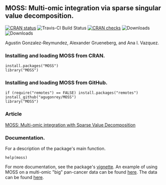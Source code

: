 ## MOSS: Multi-omic integration via sparse singular value decomposition.

[![CRAN status](https://www.r-pkg.org/badges/version/MOSS?color=orange)](https://CRAN.R-project.org/package=MOSS)
![Travis-CI Build Status](https://app.travis-ci.com/agugonrey/MOSS.svg?branch=master)
[![CRAN checks](https://cranchecks.info/badges/worst/MOSS)](https://cran.r-project.org/web/checks/check_results_MOSS.html)
![Downloads](http://cranlogs.r-pkg.org/badges/MOSS?color=blue) 
![Downloads](https://cranlogs.r-pkg.org/badges/grand-total/MOSS?color=blue)

Agustin Gonzalez-Reymundez, Alexander Grueneberg, and Ana I. Vazquez.

### Installing and loading MOSS from CRAN.

```
install.packages("MOSS")
library("MOSS")
```
### Installing and loading MOSS from GitHub.

```
if (require("remotes") == FALSE) install.packages("remotes")
install_github("agugonrey/MOSS")
library("MOSS")
```

### Article

[MOSS: Multi-omic integration with Sparse Value Decomposition](https://academic.oup.com/bioinformatics/advance-article/doi/10.1093/bioinformatics/btac179/6553658?login=true)


### Documentation.

  For a description of the package's main function. 

```
help(moss)
```

  For more documentation, see the package's [vignette](https://github.com/agugonrey/MOSS/blob/master/inst/MOSS_working_example.pdf). An example of using MOSS on a multi-omic "big" pan-cancer data can be found [here](https://github.com/agugonrey/MOSS/blob/master/inst/MOSS_pancancer_example.pdf). The data can be found [here](https://data.mendeley.com/datasets/r8p67nfjc8/1).

